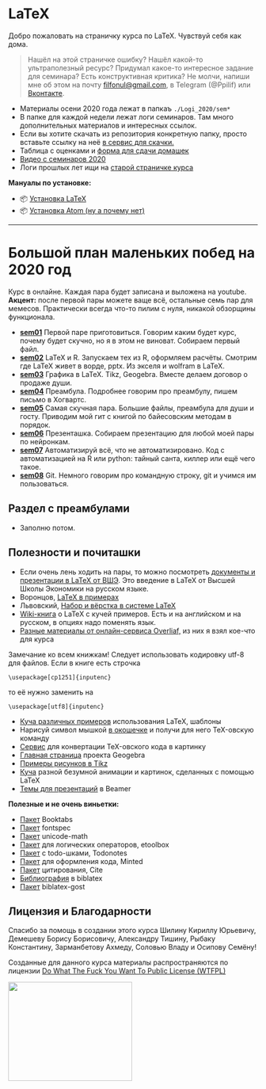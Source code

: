 # LaTeX

Добро пожаловать на страничку курса по LaTeX. Чувствуй себя как дома.

> Нашёл на этой страничке ошибку? Нашёл какой-то ультраполезный ресурс? Придумал какое-то интересное задание для семинара? Есть конструктивная критика? Не молчи, напиши мне об этом на почту filfonul@gmail.com, в Telegram (@Ppilif) или  [Вконтакте](https://vk.com/ppilif).

- Материалы осени 2020 года лежат в папкаъ `./Logi_2020/sem*`
- В папке для каждой недели лежат логи семинаров. Там много дополнительных материалов и интересных ссылок.
- Если вы хотите скачать из репозитория конкретную папку, просто вставьте ссылку на неё [в сервис для скачки.](https://minhaskamal.github.io/DownGit/#/home)
- Таблица с оценками и [форма для сдачи домашек](https://docs.google.com/forms/d/e/1FAIpQLSe11kxKVfv07iCL1E9yNX7ll9swKImiVwRr1H70lslGzInRSg/viewform)
- [Видео с семинаров 2020](https://www.youtube.com/playlist?list=PLNKXA-74YGLje4Uy6qBYvjE5yUnOmIAIR)
- Логи прошлых лет ищи на [старой страничке курса](https://fulyankin.github.io/LaTeX/)


__Мануалы по установке:__
- 📦 [Установка LaTeX](https://github.com/FUlyankin/LaTeX/blob/master/docs/_posts/2017-11-04-materials_install_latex.md)
- 📦 [Установка Atom (ну а почему нет)](https://github.com/FUlyankin/LaTeX/blob/master/docs/_posts/2017-11-03-materials_install_atom.md)


------------------
# Большой план маленьких побед на 2020 год

Курс в онлайне. Каждая пара будет записана и выложена на youtube. __Акцент:__ после первой пары можете ваще всё, остальные семь пар для мемесов. Практически всегда что-то пилим с нуля, никакой обзорщины функционала.

- [__sem01__](./Logi_2020/sem01) Первой паре приготовиться. Говорим каким будет курс, почему будет скучно, но я в этом не виноват. Собираем первый файл.
- [__sem02__](./Logi_2020/sem02) LaTeX и R. Запускаем тех из R, оформляем расчёты. Смотрим где LaTeX живет в ворде, pptx. Из экселя и wolfram в LaTeX.
- [__sem03__](./Logi_2020/sem03) Графика в LaTeX.  Tikz, Geogebra. Вместе делаем договор о продаже души.
- [__sem04__](./Logi_2020/sem04) Преамбула. Подробнее говорим про преамбулу, пишем письмо в Хогвартс.
- [__sem05__](./Logi_2020/sem05) Самая скучная пара. Большие файлы, преамбула для души и госту. Приводим мой гит с книгой по байесовским методам в порядок.
- [__sem06__](./Logi_2020/sem06) Презенташка. Собираем презентацию для любой моей пары по нейронкам.
- [__sem07__](./Logi_2020/sem07) Автоматизируй всё, что не автоматизировано. Код с автоматизацией на R или python: тайный санта, киллер или ещё чего такое.
- [__sem08__](./Logi_2020/sem08) Git. Немного говорим про командную строку, git и учимся им пользоваться.


## Раздел с преамбулами

- Заполню потом.

## Полезности и почиташки

* Если очень лень ходить на пары, то можно посмотреть [документы и презентации в LaTeX от ВШЭ](https://www.coursera.org/learn/latex/home/welcome). Это введение в LaTeX от Высшей Школы Экономики на русском языке.
* Воронцов, [LaTeX в примерах](http://www.ccas.ru/voron/download/voron05latex.pdf)
* Львовский, [Набор и вёрстка в системе LaTeX](http://www.mccme.ru/free-books/llang/newllang.pdf)
* [Wiki-книга](https://en.wikibooks.org/wiki/LaTeX) о LaTeX c кучей примеров. Есть и на английском и на русском, в опциях надо поменять язык.
* [Разные материалы от онлайн-сервиса Overliaf,](https://www.overleaf.com/learn/latex/Creating_a_document_in_LaTeX) из них я взял кое-что для курса

Замечание ко всем книжкам! Следует использовать кодировку utf-8 для файлов. Если в книге есть строчка

```
\usepackage[cp1251]{inputenc}
```

то её нужно заменить на

```
\usepackage[utf8]{inputenc}
```

* [Куча различных примеров](https://www.overleaf.com/latex/templates) использования LaTeX, шаблоны
*  Нарисуй символ мышкой [в окошечке](http://detexify.kirelabs.org/classify.html) и получи для него TeX-овскую команду
*  [Сервис](http://latex2png.com/) для конвертации TeX-овского кода в картинку
*  [Главная страница](https://www.geogebra.org/cms/ru/) проекта Geogebra
*  [Примеры рисунков в Tikz](http://www.texample.net/tikz/)                
*  [Куча](http://tex.stackexchange.com/questions/158668/nice-scientific-pictures-show-off) разной безумной анимации и картинок, сделанных с помощью LaTeX
*  [Темы для презентаций](https://www.hartwork.org/beamer-theme-matrix/) в Beamer



__Полезные и не очень виньетки:__

* [Пакет](http://www.ctan.org/tex-archive/macros/latex/contrib/booktabs/) Booktabs
* [Пакет](https://www.ctan.org/pkg/fontspec) fontspec
* [Пакет](https://www.ctan.org/pkg/unicode-math)  unicode-math
* [Пакет](http://mirror.macomnet.net/pub/CTAN/macros/latex/contrib/etoolbox/etoolbox.pdf)  для логических операторов, etoolbox
* [Пакет](http://ctan.altspu.ru/macros/latex/contrib/todonotes/todonotes.pdf) с todo-шками, Todonotes
* [Пакет](http://mirror.macomnet.net/pub/CTAN/macros/latex/contrib/minted/minted.pdf) для оформления кода, Minted
* [Пакет](https://www.ctan.org/pkg/cite)  цитирования, Cite
* [Библиография](http://www.ctan.org/pkg/biblatex)  в biblatex
* [Пакет](http://www.ctan.org/pkg/biblatex-gost)  biblatex-gost


## Лицензия и Благодарности

Спасибо за помощь в создании этого курса Шилину Кириллу Юрьевичу, Демешеву Борису Борисовичу, Александру Тишину, Рыбаку Константину, Зарманбетову Ахмеду, Соловью Владу и Осипову Семёну!

Созданные для данного курса материалы распространяются по лицензии [Do What The Fuck You Want To Public License (WTFPL)](http://www.wtfpl.net/)

<img align="center" src="https://raw.githubusercontent.com/FUlyankin/LaTeX/master/settings_instruction/lion.png" height="200" width="250">
<br>
<br>
